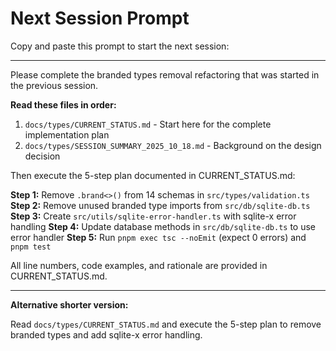 # Next Session Prompt

Copy and paste this prompt to start the next session:

---

Please complete the branded types removal refactoring that was started in the previous session.

**Read these files in order:**

1. `docs/types/CURRENT_STATUS.md` - Start here for the complete implementation plan
2. `docs/types/SESSION_SUMMARY_2025_10_18.md` - Background on the design decision

Then execute the 5-step plan documented in CURRENT_STATUS.md:

**Step 1:** Remove `.brand<>()` from 14 schemas in `src/types/validation.ts`
**Step 2:** Remove unused branded type imports from `src/db/sqlite-db.ts`
**Step 3:** Create `src/utils/sqlite-error-handler.ts` with sqlite-x error handling
**Step 4:** Update database methods in `src/db/sqlite-db.ts` to use error handler
**Step 5:** Run `pnpm exec tsc --noEmit` (expect 0 errors) and `pnpm test`

All line numbers, code examples, and rationale are provided in CURRENT_STATUS.md.

---

**Alternative shorter version:**

Read `docs/types/CURRENT_STATUS.md` and execute the 5-step plan to remove branded types and add sqlite-x error handling.
